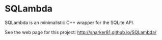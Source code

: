 # SQLambda
SQLambda is an minimalistic C++ wrapper for the SQLite API.

See the web page for this project:
http://sharker81.github.io/SQLambda/
